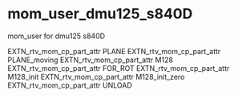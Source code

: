 # mom_user_dmu125_s840D
 mom_user for dmu125 s840D


EXTN_rtv_mom_cp_part_attr PLANE
EXTN_rtv_mom_cp_part_attr PLANE_moving
EXTN_rtv_mom_cp_part_attr M128
EXTN_rtv_mom_cp_part_attr FOR_ROT
EXTN_rtv_mom_cp_part_attr M128_init
EXTN_rtv_mom_cp_part_attr M128_init_zero
EXTN_rtv_mom_cp_part_attr UNLOAD



